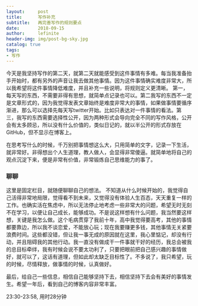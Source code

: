 ```yaml
---
layout:     post
title:      写作补充
subtitle:   再完善写作的规则要点
date:       2018-09-15
author:     lefinite
header-img: img/post-bg-sky.jpg
catalog: true
tags:
- 写作
---
```


今天是我坚持写作的第二天，就第二天就能感受到这件事情有多难。每当我准备抬手开始时，都有另外的声音让我去做其他事情。因为这件事情确实难度非常大，所以我希望将这件事情降低难度，并且补充一些说明，将规则定义更清晰。
第一，每天写的东西，不需要非得有思想，就简单点记录也可以。第二我写的东西不一定是文章形式的，因为我觉得发表文章始终是难度非常大的事情，如果做事情要循序渐进，那么可以选择先每天写twitter开始。比如只表达对一件事情的看法。第三，我写的东西需要选择性公开，因为两种形式会导向完全不同的写作风格，公开会有太多顾忌，所以没有什么价值的，类似日记的，就以半公开的形式存放在GitHub，但不显示在博客上。

在思考写什么的时候，千万别把事情想这么大，只用简单的文字，记录一下生活，就非常好。非得想出个人生道理，教人做人，会显得非常傻逼。就简单地将自己的观点沉淀下来，便是非常有价值，非常锻炼自己思维能力的事了。

### 聊聊
这里是固定栏目，就随便聊聊自己的想法。
不知道从什么时候开始的，我觉得自己活得非常地局限，觉得看不到未来，又觉得没有体验人生百态，天天重复一样的工作。也确实活在焦虑中，所以无法停止地考虑一些非常大的问题，希望无时无刻不在学习，以便让自己成长，能够成功。不是说这样想有什么问题，我当然要这样想，关键是我怎么做。这个毛病贯穿了我前十年，高中我觉得要高考，其他的事情都要靠边，所以我不谈恋爱，不能放心玩；现在我要赚更多钱，其他事情无关紧要浪费时间。这些都没错，但让我一事无成的原因就在这里，我心里惦记，却没有行动，并且阻碍我的其他行动。我一直没有做成干一件事就干好的经历，我总会被我的总目标牵绊，我有时候会说不要太功利了，只要把眼前把自己感兴趣的事情做好，就可以了，这话有道理，但如此却太缺乏目标性了。不多说了，我只希望，玩的时候，尽情释放，做事情的时候，认真做好。

最后，给自己一些信息，相信自己能够坚持下去，相信坚持下去会有美好的事情发生。希望一年后，看到自己的博客内容非常丰富。

23:30-23:58, 用时28分钟